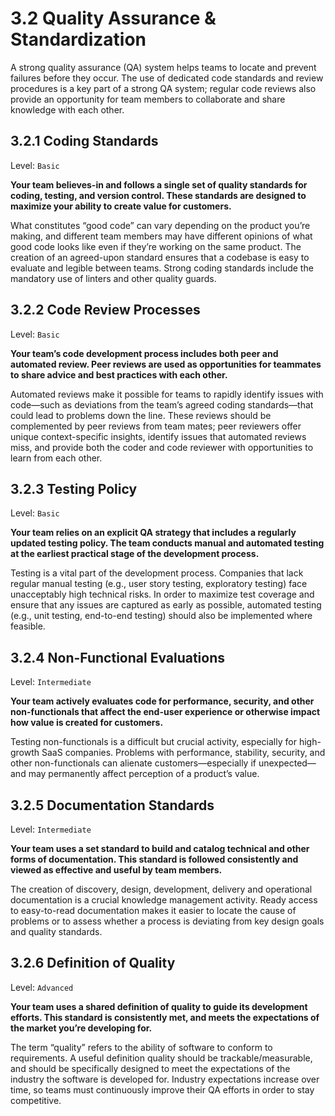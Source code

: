 # 3.2 Quality Assurance & Standardization
A strong quality assurance (QA) system helps teams to locate and prevent failures before they occur. The use of dedicated code standards and review procedures is a key part of a strong QA system; regular code reviews also provide an opportunity for team members to collaborate and share knowledge with each other.

## 3.2.1 Coding Standards
Level: `Basic`

**Your team believes-in and follows a single set of quality standards for coding, testing, and version control. These standards are designed to maximize your ability to create value for customers.**

What constitutes “good code” can vary depending on the product you’re making, and different team members may have different opinions of what good code looks like even if they’re working on the same product. The creation of an agreed-upon standard ensures that a codebase is easy to evaluate and legible between teams. Strong coding standards include the mandatory use of linters and other quality guards.

## 3.2.2 Code Review Processes
Level: `Basic`

**Your team’s code development process includes both peer and automated review. Peer reviews are used as opportunities for teammates to share advice and best practices with each other.**

Automated reviews make it possible for teams to rapidly identify issues with code—such as deviations from the team’s agreed coding standards—that could lead to problems down the line. These reviews should be complemented by peer reviews from team mates; peer reviewers offer unique context-specific insights, identify issues that automated reviews miss, and provide both the coder and code reviewer with opportunities to learn from each other.

## 3.2.3 Testing Policy
Level: `Basic`

**Your team relies on an explicit QA strategy that includes a regularly updated testing policy. The team conducts manual and automated testing at the earliest practical stage of the development process.**

Testing is a vital part of the development process. Companies that lack regular manual testing (e.g., user story testing, exploratory testing) face unacceptably high technical risks. In order to maximize test coverage and ensure that any issues are captured as early as possible, automated testing (e.g., unit testing, end-to-end testing) should also be implemented where feasible.

## 3.2.4 Non-Functional Evaluations
Level: `Intermediate`

**Your team actively evaluates code for performance, security, and other non-functionals that affect the end-user experience or otherwise impact how value is created for customers.**

Testing non-functionals is a difficult but crucial activity, especially for high-growth SaaS companies. Problems with performance, stability, security, and other non-functionals can alienate customers—especially if unexpected—and may permanently affect perception of a product’s value.

## 3.2.5 Documentation Standards
Level: `Intermediate`

**Your team uses a set standard to build and catalog technical and other forms of documentation. This standard is followed consistently and viewed as effective and useful by team members.**

The creation of discovery, design, development, delivery and operational documentation is a crucial knowledge management activity. Ready access to easy-to-read documentation makes it easier to locate the cause of problems or to assess whether a process is deviating from key design goals and quality standards.

## 3.2.6 Definition of Quality
Level: `Advanced`

**Your team uses a shared definition of quality to guide its development efforts. This standard is consistently met, and meets the expectations of the market you’re developing for.**

The term “quality” refers to the ability of software to conform to requirements. A useful definition quality should be trackable/measurable, and should be specifically designed to meet the expectations of the industry the software is developed for. Industry expectations increase over time, so teams must continuously improve their QA efforts in order to stay competitive.
